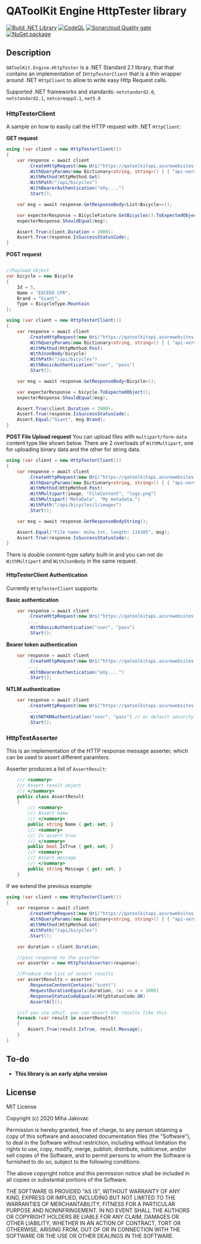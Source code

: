 # QAToolKit Engine HttpTester library
[![Build .NET Library](https://github.com/qatoolkit/qatoolkit-engine-httptester-net/workflows/Build%20.NET%20Library/badge.svg)](https://github.com/qatoolkit/qatoolkit-engine-httptester-net/actions)
[![CodeQL](https://github.com/qatoolkit/qatoolkit-engine-httptester-net/workflows/CodeQL%20Analyze/badge.svg)](https://github.com/qatoolkit/qatoolkit-engine-httptester-net/security/code-scanning)
[![Sonarcloud Quality gate](https://github.com/qatoolkit/qatoolkit-engine-httptester-net/workflows/Sonarqube%20Analyze/badge.svg)](https://sonarcloud.io/dashboard?id=qatoolkit_qatoolkit-engine-httptester-net)
[![NuGet package](https://img.shields.io/nuget/v/QAToolKit.Engine.HttpTester?label=QAToolKit.Engine.HttpTester)](https://www.nuget.org/packages/QAToolKit.Engine.HttpTester/)

## Description
`QAToolKit.Engine.HttpTester` is a .NET Standard 2.1 library, that that contains an implementation of `IHttpTesterClient` that is a thin wrapper around .NET `HttpClient` to allow to write easy Http Request calls.

Supported .NET frameworks and standards: `netstandard2.0`, `netstandard2.1`, `netcoreapp3.1`, `net5.0`

### HttpTesterClient

A sample on how to easily call the HTTP request with .NET `HttpClient`:

**GET request**
```csharp
using (var client = new HttpTesterClient())
{
    var response = await client
        .CreateHttpRequest(new Uri("https://qatoolkitapi.azurewebsites.net"))
        .WithQueryParams(new Dictionary<string, string>() { { "api-version", "1" } })
        .WithMethod(HttpMethod.Get)
        .WithPath("/api/bicycles")
        .WithBearerAuthentication("eXy....")
        .Start();

    var msg = await response.GetResponseBody<List<Bicycle>>();

    var expecterResponse = BicycleFixture.GetBicycles().ToExpectedObject();
    expecterResponse.ShouldEqual(msg);

    Assert.True(client.Duration < 2000);
    Assert.True(response.IsSuccessStatusCode);
}
```

**POST request**
```csharp

//Payload object
var bicycle = new Bicycle
{
    Id = 5,
    Name = "EXCEED CFR",
    Brand = "Giant",
    Type = BicycleType.Mountain
};

using (var client = new HttpTesterClient())
{
    var response = await client
        .CreateHttpRequest(new Uri("https://qatoolkitapi.azurewebsites.net"))
        .WithQueryParams(new Dictionary<string, string>() { { "api-version", "1" } })
        .WithMethod(HttpMethod.Post)
        .WithJsonBody(bicycle)
        .WithPath("/api/bicycles")
        .WithBasicAuthentication("user", "pass")
        .Start();

    var msg = await response.GetResponseBody<Bicycle>();

    var expecterResponse = bicycle.ToExpectedObject();
    expecterResponse.ShouldEqual(msg);

    Assert.True(client.Duration < 2000);
    Assert.True(response.IsSuccessStatusCode);
    Assert.Equal("Giant", msg.Brand);
}
```

**POST File Upload request**
You can upload files with `multipart/form-data` content type like shown below. 
There are 2 overloads of `WithMultipart`, one for uploading binary data and the other for string data.

```csharp
using (var client = new HttpTesterClient())
{
    var response = await client
        .CreateHttpRequest(new Uri("https://qatoolkitapi.azurewebsites.net"))
        .WithQueryParams(new Dictionary<string, string>() { { "api-version", "1" } })
        .WithMethod(HttpMethod.Post)
        .WithMultipart(image, "FileContent", "logo.png")
        .WithMultipart("MetaData", "My metadata.")
        .WithPath("/api/bicycles/1/images")
        .Start();

    var msg = await response.GetResponseBodyString();

    Assert.Equal("File name: miha.txt, length: 119305", msg);
    Assert.True(response.IsSuccessStatusCode);
}
```

There is double content-type safety built-in and you can not do `WithMultipart` and `WithJsonBody` in the same request.

#### HttpTesterClient Authentication

Currently `HttpTesterClient` supports:

**Basic authentication**

```csharp
    var response = await client
        .CreateHttpRequest(new Uri("https://qatoolkitapi.azurewebsites.net"))
        ....
        .WithBasicAuthentication("user", "pass")
        .Start();
```

**Bearer token authentication**

```csharp
    var response = await client
        .CreateHttpRequest(new Uri("https://qatoolkitapi.azurewebsites.net"))
        ....
        .WithBearerAuthentication("eXy....")
        .Start();
```

**NTLM authentication**

```csharp
    var response = await client
        .CreateHttpRequest(new Uri("https://qatoolkitapi.azurewebsites.net"))
        ....
        .WithNTKMAuthentication("user", "pass") // or default security context .WithNTKMAuthentication()
        .Start();
```

### HttpTestAsserter

This is an implementation of the HTTP response message asserter, which can be used to assert different paramters.

Asserter produces a list of `AssertResult`:

```csharp
    /// <summary>
    /// Assert result object
    /// </summary>
    public class AssertResult
    {
        /// <summary>
        /// Assert name
        /// </summary>
        public string Name { get; set; }
        /// <summary>
        /// Is assert true
        /// </summary>
        public bool IsTrue { get; set; }
        /// <summary>
        /// Assert message
        /// </summary>
        public string Message { get; set; }
    }
```

If we extend the previous example:

```csharp
using (var client = new HttpTesterClient())
{
    var response = await client
        .CreateHttpRequest(new Uri("https://qatoolkitapi.azurewebsites.net"))
        .WithQueryParams(new Dictionary<string, string>() { { "api-version", "1" } })
        .WithMethod(HttpMethod.Get)
        .WithPath("/api/bicycles")
        .Start();

    var duration = client.Duration;

    //pass response to the asserter
    var asserter = new HttpTestAsserter(response);

    //Produce the list of assert results
    var assertResults = asserter
        .ResponseContentContains("scott")
        .RequestDurationEquals(duration, (x) => x < 1000)
        .ResponseStatusCodeEquals(HttpStatusCode.OK)
        .AssertAll();

    //if you use xUnit, you can assert the results like this
    foreach (var result in assertResults)
    {
        Assert.True(result.IsTrue, result.Message);
    }
}
```

## To-do

- **This library is an early alpha version**

## License

MIT License

Copyright (c) 2020 Miha Jakovac

Permission is hereby granted, free of charge, to any person obtaining a copy
of this software and associated documentation files (the "Software"), to deal
in the Software without restriction, including without limitation the rights
to use, copy, modify, merge, publish, distribute, sublicense, and/or sell
copies of the Software, and to permit persons to whom the Software is
furnished to do so, subject to the following conditions:

The above copyright notice and this permission notice shall be included in all
copies or substantial portions of the Software.

THE SOFTWARE IS PROVIDED "AS IS", WITHOUT WARRANTY OF ANY KIND, EXPRESS OR
IMPLIED, INCLUDING BUT NOT LIMITED TO THE WARRANTIES OF MERCHANTABILITY,
FITNESS FOR A PARTICULAR PURPOSE AND NONINFRINGEMENT. IN NO EVENT SHALL THE
AUTHORS OR COPYRIGHT HOLDERS BE LIABLE FOR ANY CLAIM, DAMAGES OR OTHER
LIABILITY, WHETHER IN AN ACTION OF CONTRACT, TORT OR OTHERWISE, ARISING FROM,
OUT OF OR IN CONNECTION WITH THE SOFTWARE OR THE USE OR OTHER DEALINGS IN THE
SOFTWARE.